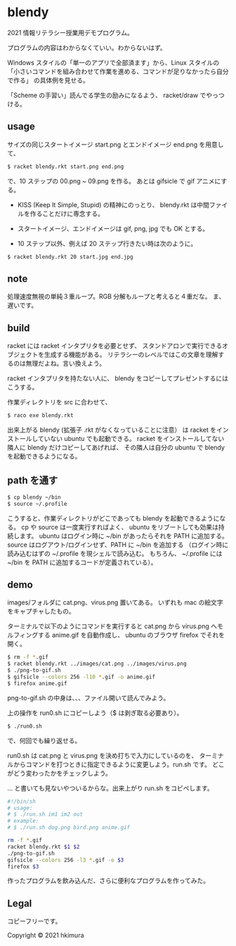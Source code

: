 # blendy

2021 情報リテラシー授業用デモプログラム。

プログラムの内容はわからなくていい。わからないはず。

Windows スタイルの「単一のアプリで全部済ます」から、Linux スタイルの
「小さいコマンドを組み合わせて作業を進める、コマンドが足りなかったら自分で作る」
の具体例を見せる。

「Scheme の手習い」読んでる学生の励みになるよう、
racket/draw でやっつける。

## usage

サイズの同じスタートイメージ start.png とエンドイメージ end.png を用意して、

```sh
$ racket blendy.rkt start.png end.png
```
で、10 ステップの 00.png ~ 09.png を作る。
あとは gifsicle で gif アニメにする。

* KISS (Keep It Simple, Stupid) の精神にのっとり、
  blendy.rkt は中間ファイルを作ることだけに専念する。

* スタートイメージ、エンドイメージは gif, png, jpg でも OK とする。

* 10 ステップ以外、例えば 20 ステップ行きたい時は次のように。

```sh
$ racket blendy.rkt 20 start.jpg end.jpg
```

## note

処理速度無視の単純３重ループ。RGB 分解もループと考えると４重だな。
ま、遅いです。

## build

racket には racket インタプリタを必要とせず、
スタンドアロンで実行できるオブジェクトを生成する機能がある。
リテラシーのレベルではこの文章を理解するのは無理だよね。言い換えよう。

racket インタプリタを持たない人に、
blendy をコピーしてプレゼントするにはこうする。

作業ディレクトリを src に合わせて、

```sh
$ raco exe blendy.rkt
```

出来上がる blendy (拡張子 .rkt がなくなっていることに注意）
は racket をインストールしていない ubuntu でも起動できる。
racket をインストールしてない隣人に blendy だけコピーしてあげれば、
その隣人は自分の ubuntu で blendy を起動できるようになる。

## path を通す

```sh
$ cp blendy ~/bin
$ source ~/.profile
```

こうすると、作業ディレクトリがどこであっても blendy を起動できるようになる。
cp や source は一度実行すればよく、
ubuntu をリブートしても効果は持続します。
ubuntu はログイン時に ~/bin があったらそれを PATH に追加する。
source はログアウト/ログインせず、PATH に ~/bin を追加する
（ログイン時に読み込むはずの ~/.profile を現シェルで読み込む。
もちろん、
~/.profile には ~/bin を PATH に追加するコードが定義されている）。

## demo

images/フォルダに cat.png、virus.png 置いてある。
いずれも mac の絵文字をキャプチャしたもの。

ターミナルで以下のようにコマンドを実行すると
cat.png から virus.png へモルフィングする anime.gif を自動作成し、
ubuntu のブラウザ firefox でそれを開く。

```sh
$ rm -f *.gif
$ racket blendy.rkt ../images/cat.png ../images/virus.png
$ ./png-to-gif.sh
$ gifsicle --colors 256 -l10 *.gif -o anime.gif
$ firefox anime.gif
```
png-to-gif.sh の中身は、、、ファイル開いて読んでみよう。

上の操作を run0.sh にコピーしよう（$ は剥ぎ取る必要あり）。

```sh
$ ./run0.sh
```

で、何回でも繰り返せる。

run0.sh は cat.png と virus.png を決め打ちで入力にしているのを、
ターミナルからコマンドを打つときに指定できるように変更しよう。run.sh です。
どこがどう変わったかをチェックしよう。

... と書いても見ないやついるからな。出来上がり run.sh をコピペします。

```sh
#!/bin/sh
# usage:
# $ ./run.sh im1 im2 out
# example:
# $ ./run.sh dog.png bird.png anime.gif

rm -f *.gif
racket blendy.rkt $1 $2
./png-to-gif.sh
gifsicle --colors 256 -l3 *.gif -o $3
firefox $3
```

作ったプログラムを飲み込んだ、さらに便利なプログラムを作ってみた。


## Legal

コピーフリーです。

Copyright © 2021 hkimura
